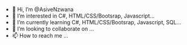 - 👋 Hi, I’m @AsiveNzwana
- 👀 I’m interested in C#, HTML/CSS/Bootsrap, Javascript...
- 🌱 I’m currently learning C#, HTML/CSS/Bootsrap, Javascript, SQL...
- 💞️ I’m looking to collaborate on ...
- 📫 How to reach me ...

<!---
AsiveNzwana/AsiveNzwana is a ✨ special ✨ repository because its `README.md` (this file) appears on your GitHub profile.
You can click the Preview link to take a look at your changes.
--->
